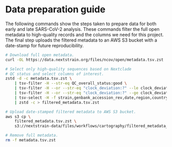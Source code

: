 # Data preparation guide

The following commands show the steps taken to prepare data for both early and late SARS-CoV-2 analysis.
These commands filter the full open metadata to high-quality records and the columns we need for this project.
The final step uploads the filtered metadata to an AWS S3 bucket with a date-stamp for future reproducibility.

``` bash
# Download full open metadata.
curl -OL https://data.nextstrain.org/files/ncov/open/metadata.tsv.zst

# Select only high-quality sequences based on Nextclade
# QC status and select columns of interest.
zstd -d -c metadata.tsv.zst \
    | tsv-filter -H --str-eq QC_overall_status:good \
    | tsv-filter -H --or --str-eq "clock_deviation:?" --le clock_deviation:20 \
    | tsv-filter -H --or --str-eq "clock_deviation:?" --ge clock_deviation:-20 \
    | tsv-select -H -f strain,genbank_accession_rev,date,region,country,division,originating_lab,submitting_lab,Nextstrain_clade,Nextclade_pango \
    | zstd -c > filtered_metadata.tsv.zst

# Upload date-stamped filtered metadata to AWS S3 bucket.
aws s3 cp \
    filtered_metadata.tsv.zst \
    s3://nextstrain-data/files/workflows/cartography/filtered_metadata_$(date "+%Y-%m-%d").tsv.zst

# Remove full metadata.
rm -f metadata.tsv.zst
```
